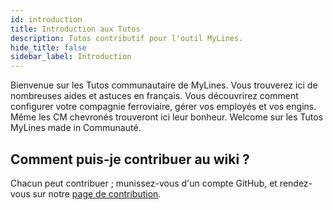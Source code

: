 ```yaml
---
id: introduction
title: Introduction aux Tutos
description: Tutos contributif pour l'outil MyLines.
hide_title: false
sidebar_label: Introduction
---
```


Bienvenue sur les Tutos communautaire de MyLines. Vous trouverez ici de nombreuses aides et astuces en français. Vous découvrirez comment configurer votre compagnie ferroviaire, gérer vos employés et vos engins. Même les CM chevronés trouveront ici leur bonheur. Welcome sur les Tutos MyLines made in Communauté.

## Comment puis-je contribuer au wiki ?

Chacun peut contribuer ; munissez-vous d'un compte GitHub, et rendez-vous sur notre [page de contribution](contribuer).

